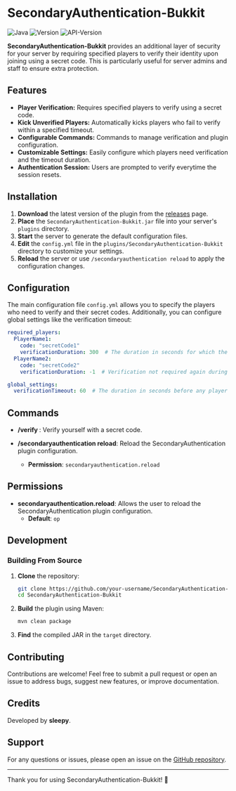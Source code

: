 # SecondaryAuthentication-Bukkit

![Java](https://img.shields.io/badge/Java-17-blue) 
![Version](https://img.shields.io/badge/version-1.0.0-yellow.svg)
![API-Version](https://img.shields.io/badge/api--version-1.13-lightgrey.svg)

**SecondaryAuthentication-Bukkit** provides an additional layer of security for your server by requiring specified players to verify their identity upon joining using a secret code. This is particularly useful for server admins and staff to ensure extra protection.

## Features

- **Player Verification:** Requires specified players to verify using a secret code.
- **Kick Unverified Players:** Automatically kicks players who fail to verify within a specified timeout.
- **Configurable Commands:** Commands to manage verification and plugin configuration.
- **Customizable Settings:** Easily configure which players need verification and the timeout duration.
- **Authentication Session:** Users are prompted to verify everytime the session resets.

## Installation

1. **Download** the latest version of the plugin from the [releases](https://github.com/SleepyKittenn/SecondaryAuthentication/releases) page.
2. **Place** the `SecondaryAuthentication-Bukkit.jar` file into your server's `plugins` directory.
3. **Start** the server to generate the default configuration files.
4. **Edit** the `config.yml` file in the `plugins/SecondaryAuthentication-Bukkit` directory to customize your settings.
5. **Reload** the server or use `/secondaryauthentication reload` to apply the configuration changes.

## Configuration

The main configuration file `config.yml` allows you to specify the players who need to verify and their secret codes. Additionally, you can configure global settings like the verification timeout:

```yaml
required_players:
  PlayerName1:
    code: "secretCode1"
    verificationDuration: 300  # The duration in seconds for which the verification will be valid (300 seconds = 5 minutes).
  PlayerName2:
    code: "secretCode2"
    verificationDuration: -1  # Verification not required again during the session.

global_settings:
  verificationTimeout: 60  # The duration in seconds before any player is kicked for not verifying.
```

## Commands

- **/verify <secret code>**: Verify yourself with a secret code.

- **/secondaryauthentication reload**: Reload the SecondaryAuthentication plugin configuration.
  - **Permission**: `secondaryauthentication.reload`

## Permissions

- **secondaryauthentication.reload**: Allows the user to reload the SecondaryAuthentication plugin configuration.
  - **Default**: `op`

## Development

### Building From Source

1. **Clone** the repository:
    ```sh
    git clone https://github.com/your-username/SecondaryAuthentication-Bukkit.git
    cd SecondaryAuthentication-Bukkit
    ```

2. **Build** the plugin using Maven:
    ```sh
    mvn clean package
    ```

3. **Find** the compiled JAR in the `target` directory.

## Contributing

Contributions are welcome! Feel free to submit a pull request or open an issue to address bugs, suggest new features, or improve documentation.

## Credits

Developed by **sleepy**.

## Support

For any questions or issues, please open an issue on the [GitHub repository](https://github.com/SleepyKittenn/SecondaryAuthentication/issues).

---

Thank you for using SecondaryAuthentication-Bukkit! 🎉

